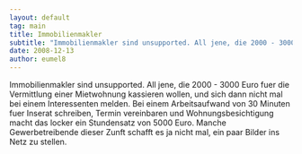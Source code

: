 ```yaml
---
layout: default
tag: main
title: Immobilienmakler
subtitle: "Immobilienmakler sind unsupported. All jene, die 2000 - 3000 Euro fuer die Vermittlung einer Mietwohnung kassieren wollen, und sich dann nicht mal bei einem Interessenten melden. Bei einem Arbeitsaufwand von 30 Minuten fuer Inserat schreiben, Termin&hellip;"
date: 2008-12-13
author: eumel8
---
```


Immobilienmakler sind unsupported. All jene, die 2000 - 3000 Euro fuer die Vermittlung einer Mietwohnung kassieren wollen, und sich dann nicht mal bei einem Interessenten melden. Bei einem Arbeitsaufwand von 30 Minuten fuer Inserat schreiben, Termin vereinbaren und Wohnungsbesichtigung macht das locker ein Stundensatz von 5000 Euro. Manche Gewerbetreibende dieser Zunft schafft es ja nicht mal, ein paar Bilder ins Netz zu stellen.
